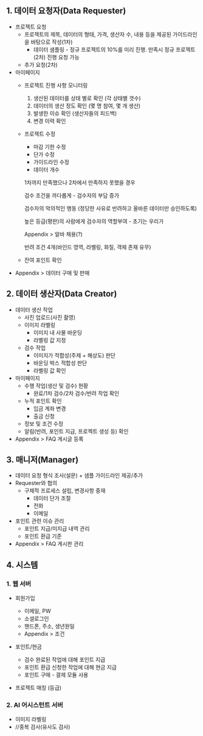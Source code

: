 ## 1. 데이터 요청자(Data Requester)

- 프로젝트 요청
    - 프로젝트의 제목, 데이터의 형태, 가격, 생산자 수, 내용 등을 제공된 가이드라인을 바탕으로 작성(1차)
        - 데이터 샘플링 - 정규 프로젝트의 10%를 미리 진행. 만족시 정규 프로젝트(2차) 진행 요청 가능
    - 추가 요청(2차)
- 마이페이지
    - 프로젝트 진행 사항 모니터링
        1. 생산된 데이터를 상태 별로 확인 (각 상태별 갯수)
        2. 데이터의 생산 정도 확인 (몇 명 참여, 몇 개 생산)
        3. 발생한 이슈 확인 (생산자들의 피드백)
        4. 변경 이력 확인
    - 프로젝트 수정
        - 마감 기한 수정
        - 단가 수정
        - 가이드라인 수정
        - 데이터 개수

        1차까지 만족했으나 2차에서 만족하지 못했을 경우

        검수 조건을 까다롭게 - 검수자의 부담 증가

        검수자의 악의적인 행동 (정당한 사유로 반려하고 올바른 데이터만 승인하도록)

        높은 등급(평판)의 사람에게 검수자의 역할부여 - 초기는 우리가

        Appendix > 알바 채용(?)

        반려 조건 4개(바인드 영역, 라벨링, 화질, 객체 존재 유무)

    - 잔여 포인트 확인
- Appendix > 데이터 구매 및 판매

## 2. 데이터 생산자(Data Creator)

- 데이터 생산 작업
    - 사진 업로드(사진 촬영)
    - 이미지 라벨링
        - 이미지 내 사물 바운딩
        - 라벨링 값 지정
    - 검수 작업
        - 이미지가 적합성(주제 + 해상도) 판단
        - 바운딩 박스 적합성 판단
        - 라벨링 값 확인
- 마이페이지
    - 수행 작업(생산 및 검수) 현황
        - 완료/1차 검수/2차 검수/반려 작업 확인
    - 누적 포인트 확인
        - 입금 계좌 변경
        - 출금 신청
    - 정보 및 조건 수정
    - 알림(반려, 포인트 지급, 프로젝트 생성 등) 확인
- Appendix > FAQ 게시글 등록

## 3. 매니저(Manager)

- 데이터 요청 형식 조사(설문) + 샘플 가이드라인 제공/추가
- Requester와 협의
    - 구체적 프로세스 설립, 변경사항 중재
        - 데이터 단가 조절
        - 전화
        - 이메일
- 포인트 관련 이슈 관리
    - 포인트 지급/미지급 내역 관리
    - 포인트 환급 기준
- Appendix > FAQ 게시판 관리

## 4. 시스템

### 1. 웹 서버

- 회원가입
    - 이메일, PW
    - 소셜로그인
    - 핸드폰, 주소, 생년원일
    - Appendix > 조건

- 포인트/현금
    - 검수 완료된 작업에 대해 포인트 지급
    - 포인트 환급 신청한 작업에 대해 현금 지급
    - 포인트 구매 - 결제 모듈 사용
- 프로젝트 매칭 (등급)

### 2. AI 어시스턴트 서버

- 이미지 라벨링
- //중복 검사(유사도 검사)
